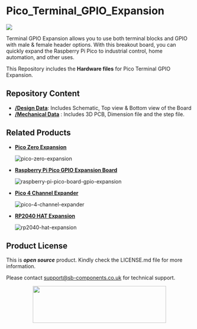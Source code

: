 # Pico_Terminal_GPIO_Expansion
<img src ="https://cdn.shopify.com/s/files/1/1217/2104/files/TerminalGPIOExpansion_ad08988b-3a9f-498e-9248-94b043b25844.png?v=1672649516" />

Terminal GPIO Expansion allows you to use both terminal blocks and GPIO with male & female header options. With this breakout board, you can quickly expand the Raspberry Pi Pico to industrial control, home automation, and other uses.

This Repository includes the **Hardware files** for Pico Terminal GPIO Expansion.

## Repository Content
- **[/Design Data](https://github.com/sbcshop/Pico_Terminal_GPIO_Expansion/tree/main/Design%20Data)**: Includes Schematic, Top view & Bottom view of the Board
- **[/Mechanical Data](https://github.com/sbcshop/Pico_Terminal_GPIO_Expansion/tree/main/Mechanical%20Data)** : Includes 3D PCB, Dimension file and the step file.


## Related Products
- **[Pico Zero Expansion](https://shop.sb-components.co.uk/products/pico-zero-expansion)** 

   ![pico-zero-expansion](https://shop.sb-components.co.uk/cdn/shop/products/PicoZeroBoard.png?v=1621323998&width=300)

- **[Raspberry Pi Pico GPIO Expansion Board](https://shop.sb-components.co.uk/products/raspberry-pi-pico-board-gpio-expansion)**

   ![raspberry-pi-pico-board-gpio-expansion](https://shop.sb-components.co.uk/cdn/shop/products/3_26338953-6ff4-4da6-9dfe-8e57629a38cf.png?v=1614941627&width=300)

- **[Pico 4 Channel Expander](https://shop.sb-components.co.uk/products/pico-4-channel-expander)** 

   ![pico-4-channel-expander](https://shop.sb-components.co.uk/cdn/shop/products/RaspberryPiPico4Channelexpanderforpicohardwares.jpg?v=1617866422&width=300)
  
- **[RP2040 HAT Expansion](https://shop.sb-components.co.uk/products/rp2040-hat-expansion)** 

   ![rp2040-hat-expansion](https://shop.sb-components.co.uk/cdn/shop/products/Untitled-1_1_ba2b937f-e8f6-478e-b0fc-42861b04a94a.jpg?v=1673860615&width=300)
  
## Product License

This is ***open source*** product. Kindly check the LICENSE.md file for more information.

Please contact support@sb-components.co.uk for technical support.
<p align="center">
  <img width="360" height="100" src="https://cdn.shopify.com/s/files/1/1217/2104/files/Logo_sb_component_3.png?v=1666086771&width=350">
</p>
